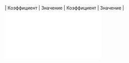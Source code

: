 | Коэффициент | Значение | Коэффициент | Значение |
![@mmd_print_markdown](include/sound_speed_sea_unesco_coef.md)
